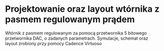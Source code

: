 # Projektowanie oraz layout wtórnika z pasmem regulowanym prądem
Wtórnik z pasmem regulowanym za pomocą przetwornika 5 bitowego przetwornika DAC, o zadanych parametrach. Symulacje, schemat oraz layout zrobiony przy pomocy Cadence Virtuoso